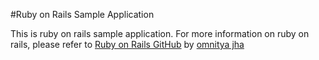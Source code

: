 #Ruby on Rails Sample Application

This is ruby on rails sample application. For more information on ruby on rails, please refer to [Ruby on Rails GitHub](http://www.github.com) by [omnitya jha](https://www.facebook.com/omnityajha)
